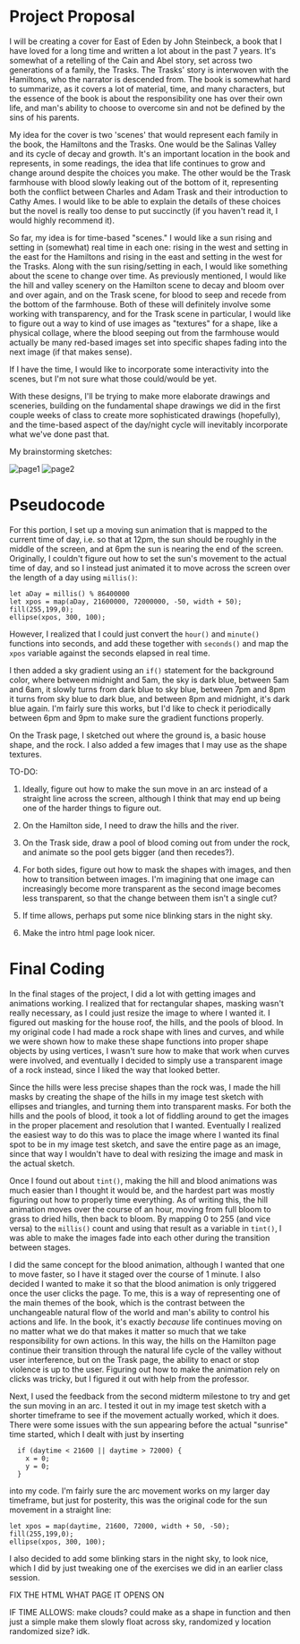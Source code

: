 # Project Proposal

I will be creating a cover for East of Eden by John Steinbeck, a book that I have loved for a long time and written a lot about in the past 7 years. It's somewhat of a retelling of the Cain and Abel story, set across two generations of a family, the Trasks. The Trasks' story is interwoven with the Hamiltons, who the narrator is descended from. The book is somewhat hard to summarize, as it covers a lot of material, time, and many characters, but the essence of the book is about the responsibility one has over their own life, and man's ability to choose to overcome sin and not be defined by the sins of his parents. 

My idea for the cover is two 'scenes' that would represent each family in the book, the Hamiltons and the Trasks. One would be the Salinas Valley and its cycle of decay and growth. It's an important location in the book and represents, in some readings, the idea that life continues to grow and change around despite the choices you make. The other would be the Trask farmhouse with blood slowly leaking out of the bottom of it, representing both the conflict between Charles and Adam Trask and their introduction to Cathy Ames. I would like to be able to explain the details of these choices but the novel is really too dense to put succinctly (if you haven't read it, I would highly recommend it).

So far, my idea is for time-based "scenes." I would like a sun rising and setting in (somewhat) real time in each one: rising in the west and setting in the east for the Hamiltons and rising in the east and setting in the west for the Trasks. Along with the sun rising/setting in each, I would like something about the scene to change over time. As previously mentioned, I would like the hill and valley scenery on the Hamilton scene to decay and bloom over and over again, and on the Trask scene, for blood to seep and recede from the bottom of the farmhouse. Both of these will definitely involve some working with transparency, and for the Trask scene in particular, I would like to figure out a way to kind of use images as "textures" for a shape, like a physical collage, where the blood seeping out from the farmhouse would actually be many red-based images set into specific shapes fading into the next image (if that makes sense).

If I have the time, I would like to incorporate some interactivity into the scenes, but I'm not sure what those could/would be yet.

With these designs, I'll be trying to make more elaborate drawings and sceneries, building on the fundamental shape drawings we did in the first couple weeks of class to create more sophisticated drawings (hopefully), and the time-based aspect of the day/night cycle will inevitably incorporate what we've done past that.

My brainstorming sketches:

![page1](./assets/20241020_220003.jpg)
![page2](./assets/20241020_221518.jpg)


# Pseudocode

For this portion, I set up a moving sun animation that is mapped to the current time of day, i.e. so that at 12pm, the sun should be roughly in the middle of the screen, and at 6pm the sun is nearing the end of the screen. Originally, I couldn't figure out how to set the sun's movement to the actual time of day, and so I instead just animated it to move across the screen over the length of a day using `millis()`:
```
let aDay = millis() % 86400000
let xpos = map(aDay, 21600000, 72000000, -50, width + 50);
fill(255,199,0);
ellipse(xpos, 300, 100);
```
However, I realized that I could just convert the `hour()` and `minute()` functions into seconds, and add these together with `seconds()` and map the `xpos` variable against the seconds elapsed in real time. 

I then added a sky gradient using an `if()` statement for the background color, where between midnight and 5am, the sky is dark blue, between 5am and 6am, it slowly turns from dark blue to sky blue, between 7pm and 8pm it turns from sky blue to dark blue, and between 8pm and midnight, it's dark blue again. I'm fairly sure this works, but I'd like to check it periodically between 6pm and 9pm to make sure the gradient functions properly.

On the Trask page, I sketched out where the ground is, a basic house shape, and the rock. I also added a few images that I may use as the shape textures.


TO-DO:
1. Ideally, figure out how to make the sun move in an arc instead of a straight line across the screen, although I think that may end up being one of the harder things to figure out.

2. On the Hamilton side, I need to draw the hills and the river.

3. On the Trask side, draw a pool of blood coming out from under the rock, and animate so the pool gets bigger (and then recedes?).

4. For both sides, figure out how to mask the shapes with images, and then how to transition between images. I'm imagining that one image can increasingly become more transparent as the second image becomes less transparent, so that the change between them isn't a single cut? 

5. If time allows, perhaps put some nice blinking stars in the night sky.

6. Make the intro html page look nicer.


# Final Coding

In the final stages of the project, I did a lot with getting images and animations working. I realized that for rectangular shapes, masking wasn't really necessary, as I could just resize the image to where I wanted it. I figured out masking for the house roof, the hills, and the pools of blood. In my original code I had made a rock shape with lines and curves, and while we were shown how to make these shape functions into proper shape objects by using vertices, I wasn't sure how to make that work when curves were involved, and eventually I decided to simply use a transparent image of a rock instead, since I liked the way that looked better.

Since the hills were less precise shapes than the rock was, I made the hill masks by creating the shape of the hills in my image test sketch with ellipses and triangles, and turning them into transparent masks. For both the hills and the pools of blood, it took a lot of fiddling around to get the images in the proper placement and resolution that I wanted. Eventually I realized the easiest way to do this was to place the image where I wanted its final spot to be in my image test sketch, and save the entire page as an image, since that way I wouldn't have to deal with resizing the image and mask in the actual sketch.

Once I found out about `tint()`, making the hill and blood animations was much easier than I thought it would be, and the hardest part was mostly figuring out how to properly time everything. As of writing this, the hill animation moves over the course of an hour, moving from full bloom to grass to dried hills, then back to bloom. By mapping 0 to 255 (and vice versa) to the `millis()` count and using that result as a variable in `tint()`, I was able to make the images fade into each other during the transition between stages. 

I did the same concept for the blood animation, although I wanted that one to move faster, so I have it staged over the course of 1 minute. I also decided I wanted to make it so that the blood animation is only triggered once the user clicks the page. To me, this is a way of representing one of the main themes of the book, which is the contrast between the unchangeable natural flow of the world and man's ability to control his actions and life. In the book, it's exactly *because* life continues moving on no matter what we do that makes it matter so much that we take responsibility for own actions. In this way, the hills on the Hamilton page continue their transition through the natural life cycle of the valley without user interference, but on the Trask page, the ability to enact or stop violence is up to the user. Figuring out how to make the animation rely on clicks was tricky, but I figured it out with help from the professor. 

Next, I used the feedback from the second midterm milestone to try and get the sun moving in an arc. I tested it out in my image test sketch with a shorter timeframe to see if the movement actually worked, which it does. There were some issues with the sun appearing before the actual "sunrise" time started, which I dealt with just by inserting
```
  if (daytime < 21600 || daytime > 72000) {
    x = 0;
    y = 0;
  }
```
into my code. I'm fairly sure the arc movement works on my larger day timeframe, but just for posterity, this was the original code for the sun movement in a straight line:
```
let xpos = map(daytime, 21600, 72000, width + 50, -50);
fill(255,199,0);
ellipse(xpos, 300, 100);
```

I also decided to add some blinking stars in the night sky, to look nice, which I did by just tweaking one of the exercises we did in an earlier class session.



FIX THE HTML WHAT PAGE IT OPENS ON

IF TIME ALLOWS:
make clouds? could make as a shape in function and then just a simple make them slowly float across sky, randomized y location randomized size? idk.

